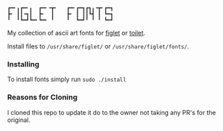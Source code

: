 ```
┏━╸╻┏━╸╻  ┏━╸╺┳╸   ┏━╸┏━┓┏┓╻╺┳╸┏━┓
┣╸ ┃┃╺┓┃  ┣╸  ┃    ┣╸ ┃ ┃┃┗┫ ┃ ┗━┓
╹  ╹┗━┛┗━╸┗━╸ ╹    ╹  ┗━┛╹ ╹ ╹ ┗━┛
```

My collection of ascii art fonts for [figlet](http://www.figlet.org/) or [toilet](http://caca.zoy.org/wiki/toilet). 

Install files to `/usr/share/figlet/` or `/usr/share/figlet/fonts/`.

### Installing

To install fonts simply run `sudo ./install`

### Reasons for Cloning


I cloned this repo to update it do to the owner not taking any PR's for the original.
